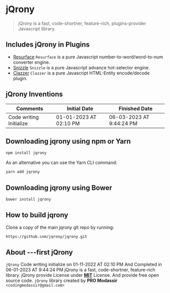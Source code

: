 # jQrony

> jQrony is a fast, code-shortner, feature-rich, plugins-provider Javascript library.

## Includes jQrony in Plugins
* [Resurface](https://jqrony.ml/resurface/) `Resurface` is a pure Javascript number-to-word/word-to-num converter engine.
* [Snizzle](https://jqrony.ml/snizzle/) `Snizzle` is a pure Javascript advance hot-selector engine.
* [Clazzer](https://jqrony.ml/clazzer/) `Clazzer` is a pure Javascript HTML-Entity encode/decode plugin.

## jQrony Inventions

Comments                | Initial Date           | Finished Date
------------------------|------------------------|---------------------------
Code writing Initialize | 01-01-2023 AT 02:10 PM | 06-03-2023 AT 9:44:24 PM

## Downloading jqrony using npm or Yarn
```sh
npm install jqrony
```
As an alternative you can use the Yarn CLI command:
```sh
yarn add jqrony
```

## Downloading jqrony using Bower
```sh
bower install jqrony
```

## How to build jqrony
Clone a copy of the main jqrony git repo by running:
```sh
https://github.com/jqrony/jqrony.git
```

## About ---first jQrony
`jQrony` Code writing initialize on 01-11-2022 AT 02:10 PM And Completed in 06-01-2023 AT 9:44:24 PM jQrony is a fast, code-shortner, feature-rich library. jQrony provide License under [**MIT**](https://github.com/jqrony/jqrony/blob/main/LICENSE) License. And provide free open source code. `jQrony` library created by **PRO Modassir** `<codingmodassir@gmail.com>` 
